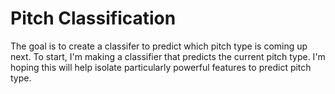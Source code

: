 # Pitch Classification

The goal is to create a classifer to predict which pitch type is coming up next. To start, I'm making a classifier that predicts the current pitch type. I'm hoping this will help isolate particularly powerful features to predict pitch type. 
